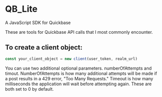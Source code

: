 # QB_Lite
A JavaScript SDK for Quickbase

These are tools for Quickbase API calls that I most commonly encounter. 

## To create a client object:

```javascript
const your_client_object = new client(user_token, realm_url) 

```
You can use two additional optional parameters. numberOfAttempts and timout. NumberOfAttempts is how many additional attempts will be made if a post results in a 429 error, "Too Many Requests." Timeout is how many milliseconds the application will wait before attempting again. These are both set to 0 by default. 

